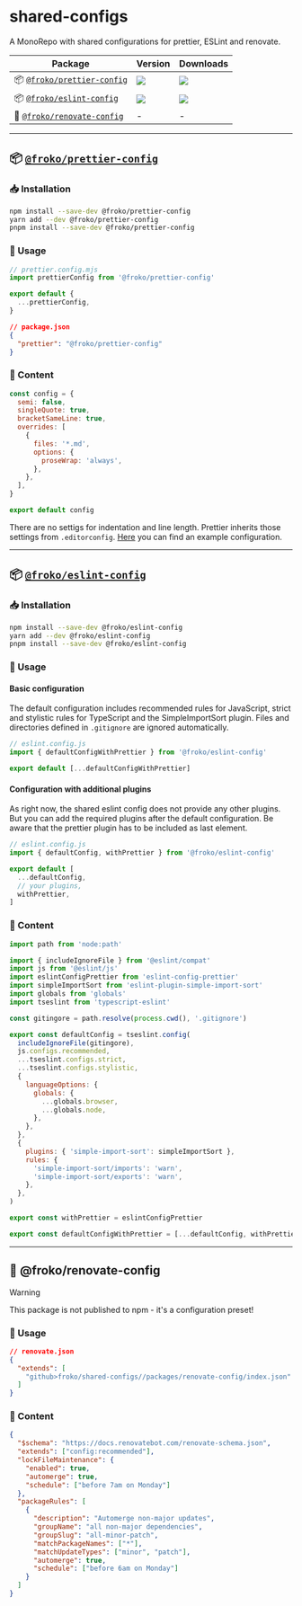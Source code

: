 # shared-configs

A MonoRepo with shared configurations for prettier, ESLint and renovate.

| **Package**                                                                                                      | **Version**                                                             | **Downloads**                                                                                                 |
| ---------------------------------------------------------------------------------------------------------------- | ----------------------------------------------------------------------- | ------------------------------------------------------------------------------------------------------------- |
| 📦 [`@froko/prettier-config`](https://npmjs.com/package/@froko/prettier-config)                                  | ![](https://img.shields.io/npm/v/%40froko%2Fprettier-config/latest.svg) | [![](https://img.shields.io/npm/dw/@froko/prettier-config)](https://npmjs.com/package/@froko/prettier-config) |
| 📦 [`@froko/eslint-config`](https://npmjs.com/package/@froko/eslint-config)                                      | ![](https://img.shields.io/npm/v/%40froko%2Feslint-config/latest.svg)   | [![](https://img.shields.io/npm/dw/@froko/eslint-config)](https://npmjs.com/package/@froko/eslint-config)     |
| 📝 [`@froko/renovate-config`](https://github.com/froko/shared-configs/blob/main/README.md#-frokorenovate-config) | -                                                                       | -                                                                                                             |

---

## 📦 [`@froko/prettier-config`](https://www.npmjs.com/package/@froko/prettier-config)

### 📥 Installation

```bash
npm install --save-dev @froko/prettier-config
yarn add --dev @froko/prettier-config
pnpm install --save-dev @froko/prettier-config
```

### 🔩 Usage

```js
// prettier.config.mjs
import prettierConfig from '@froko/prettier-config'

export default {
  ...prettierConfig,
}
```

```json
// package.json
{
  "prettier": "@froko/prettier-config"
}
```

### 📝 Content

```js
const config = {
  semi: false,
  singleQuote: true,
  bracketSameLine: true,
  overrides: [
    {
      files: '*.md',
      options: {
        proseWrap: 'always',
      },
    },
  ],
}

export default config
```

There are no settigs for indentation and line length. Prettier inherits those
settings from `.editorconfig`.
[Here](https://gist.github.com/froko/5a8fa7332908c459ff562127e2ea60d5) you can
find an example configuration.

---

## 📦 [`@froko/eslint-config`](https://www.npmjs.com/package/@froko/eslint-config)

### 📥 Installation

```bash
npm install --save-dev @froko/eslint-config
yarn add --dev @froko/eslint-config
pnpm install --save-dev @froko/eslint-config
```

### 🔩 Usage

#### Basic configuration

The default configuration includes recommended rules for JavaScript, strict and
stylistic rules for TypeScript and the SimpleImportSort plugin. Files and
directories defined in `.gitignore` are ignored automatically.

```js
// eslint.config.js
import { defaultConfigWithPrettier } from '@froko/eslint-config'

export default [...defaultConfigWithPrettier]
```

#### Configuration with additional plugins

As right now, the shared eslint config does not provide any other plugins. But
you can add the required plugins after the default configuration. Be aware that
the prettier plugin has to be included as last element.

```js
// eslint.config.js
import { defaultConfig, withPrettier } from '@froko/eslint-config'

export default [
  ...defaultConfig,
  // your plugins,
  withPrettier,
]
```

### 📝 Content

```js
import path from 'node:path'

import { includeIgnoreFile } from '@eslint/compat'
import js from '@eslint/js'
import eslintConfigPrettier from 'eslint-config-prettier'
import simpleImportSort from 'eslint-plugin-simple-import-sort'
import globals from 'globals'
import tseslint from 'typescript-eslint'

const gitingore = path.resolve(process.cwd(), '.gitignore')

export const defaultConfig = tseslint.config(
  includeIgnoreFile(gitingore),
  js.configs.recommended,
  ...tseslint.configs.strict,
  ...tseslint.configs.stylistic,
  {
    languageOptions: {
      globals: {
        ...globals.browser,
        ...globals.node,
      },
    },
  },
  {
    plugins: { 'simple-import-sort': simpleImportSort },
    rules: {
      'simple-import-sort/imports': 'warn',
      'simple-import-sort/exports': 'warn',
    },
  },
)

export const withPrettier = eslintConfigPrettier

export const defaultConfigWithPrettier = [...defaultConfig, withPrettier]
```

---

## 📝 @froko/renovate-config

> [!WARNING]  
> This package is not published to npm - it's a configuration preset!

### 🔩 Usage

```json
// renovate.json
{
  "extends": [
    "github>froko/shared-configs//packages/renovate-config/index.json"
  ]
}
```

### 📝 Content

```json
{
  "$schema": "https://docs.renovatebot.com/renovate-schema.json",
  "extends": ["config:recommended"],
  "lockFileMaintenance": {
    "enabled": true,
    "automerge": true,
    "schedule": ["before 7am on Monday"]
  },
  "packageRules": [
    {
      "description": "Automerge non-major updates",
      "groupName": "all non-major dependencies",
      "groupSlug": "all-minor-patch",
      "matchPackageNames": ["*"],
      "matchUpdateTypes": ["minor", "patch"],
      "automerge": true,
      "schedule": ["before 6am on Monday"]
    }
  ]
}
```
